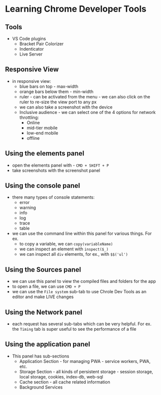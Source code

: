 # Learning Chrome Developer Tools

## Tools
- VS Code plugins
    - Bracket Pair Colorizer
    - Indenticator
    - Live Server

## Responsive View
- in responsive view:
    - blue bars on top - max-width
    - orange bars below them - min-width
    - ruler - can be activated from the menu - we can also click on the ruler to re-size the view port to any px
    - we can also take a screenshot with the device
    - Inclusive audience - we can select one of the 4 options for network throttling:
        - Online
        - mid-tier mobile
        - low-end mobile
        - offline

## Using the elements panel
- open the elements panel with - `CMD + SHIFT + P`
- take screenshots with the screenshot panel

## Using the console panel
- there many types of console statements:
    - error
    - warning
    - info
    - log
    - trace
    - table
- we can use the command line within this panel for various things.  For ex.
    - to copy a variable, we can `copy(variableName)`
    - we can inspect an element with `inspect($_)`
    - we can inspect all `div` elements, for ex., with `$$('ul')` 

## Using the Sources panel
- we can use this panel to view the compiled files and folders for the app
- to open a file, we can use `CMD + P`
- we can use the `File system` sub-tab to use Chrole Dev Tools as an editor and make LIVE changes

## Using the Network panel
- each request has several sub-tabs which can be very helpful.  For ex. the `Timing` tab is super useful to see the performance of a file

## Using the application panel
- This panel has sub-sections
    - Application Section - for managing PWA - service workers, PWA, etc.
    - Storage Section - all kinds of persistent storage - session storage, local storage, cookies, index-db, web-sql
    - Cache section - all cache related information
    - Background Services
